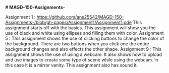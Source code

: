 **# MAGD-150-Assignments-**

Assignment 1 : https://github.com/ans25542/MAGD-150-Assignments-/blob/gh-pages/Assignment1/Assignment1.pde
This assignment starts off with the basics. This assignment will show you the use of black and white using ellipses and filling them with color. 
Assignment 5 : This assignment shows the use of clicking buttons to change the color of the background. There are two buttons when you click one the entire background changes and also effects the other shape. 
Assignment 9 : This assignment shows the use of using a webcam. It also shows how to upload and use images to create some type of scene while using the webcam. In this case it is a mirror vanity. This assignment also has sound it. 
